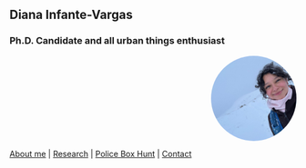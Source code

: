 ## Diana Infante-Vargas
### Ph.D. Candidate and all urban things enthusiast 

<img src="diana.jpg" alt="Description" style="width: 150px; height: 150px; border-radius: 50%; object-fit: cover; display: block; margin-left: auto;">


[About me](about.md)  |   [Research](researchpapers.md)  |   [Police Box Hunt](policeboxes.md)   |    [Contact](contactinfoa.md) 

